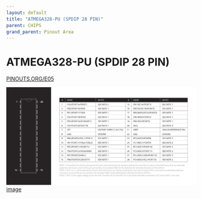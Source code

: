 ```yaml
---
layout: default
title: "ATMEGA328-PU (SPDIP 28 PIN)"
parent: CHIPS
grand_parent: Pinout Area
---
```


# ATMEGA328-PU (SPDIP 28 PIN)

<a href="https://www.PINOUTS.ORG/E05">PINOUTS.ORG/E05</a>

![image](./assets/140.png)  
[image](./assets/140.png)
